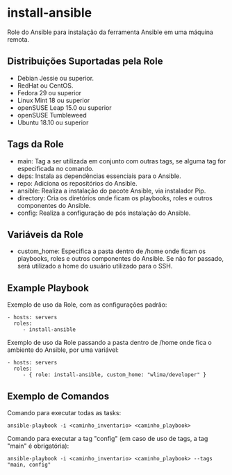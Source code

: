 install-ansible
=========

Role do Ansible para instalação da ferramenta Ansible em uma máquina remota.

Distribuições Suportadas pela Role
------------

- Debian Jessie ou superior.
- RedHat ou CentOS.
- Fedora 29 ou superior
- Linux Mint 18 ou superior
- openSUSE Leap 15.0 ou superior
- openSUSE Tumbleweed
- Ubuntu 18.10 ou superior


Tags da Role 
--------------

- main: Tag a ser utilizada em conjunto com outras tags, se alguma tag for especificada no comando.
- deps: Instala as dependências essenciais para o Ansible.
- repo: Adiciona os repositórios do Ansible.
- ansible: Realiza a instalação do pacote Ansible, via instalador Pip.
- directory: Cria os diretórios onde ficam os playbooks, roles e outros componentes do Ansible.
- config: Realiza a configuração de pós instalação do Ansible.


Variáveis da Role 
--------------

- custom_home: Especifica a pasta dentro de /home onde ficam  os playbooks, roles e outros componentes do Ansible. Se não for passado, será utilizado a home do usuário utilizado para o SSH.


Example Playbook
----------------

Exemplo de uso da Role, com as configurações padrão:

    - hosts: servers
      roles:
         - install-ansible

Exemplo de uso da Role passando a pasta dentro de /home onde fica o ambiente do Ansible, por uma variável:

    - hosts: servers
      roles:
         - { role: install-ansible, custom_home: "wlima/developer" }

Exemplo de Comandos
----------------

Comando para executar todas as tasks:

    ansible-playbook -i <caminho_inventario> <caminho_playbook>

Comando para executar a tag "config" (em caso de uso de tags, a tag "main" é obrigatória):

    ansible-playbook -i <caminho_inventario> <caminho_playbook> --tags "main, config"
